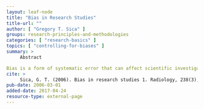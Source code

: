 ```yaml
---
layout: leaf-node
title: "Bias in Research Studies"
title-url: ""
author: [ "Gregory T. Sica" ]
groups: research-principles-and-methodologies
categories: [ "research-basics" ]
topics: [ "controlling-for-biases" ]
summary: >
     Abstract

Bias is a form of systematic error that can affect scientific investigations and distort the measurement process. A biased study loses validity in relation to the degree of the bias. While some study designs are more prone to bias, its presence is universal. It is difficult or even impossible to completely eliminate bias. In the process of attempting to do so, new bias may be introduced or a study may be rendered less generalizable. Therefore, the goals are to minimize bias and for both investigators and readers to comprehend its residual effects, limiting misinterpretation and misuse of data. Numerous forms of bias have been described, and the terminology can be confusing, overlapping, and specific to a medical specialty. Much of the terminology is drawn from the epidemiology literature and may not be common parlance for radiologists. In this review, various types of bias are discussed, with emphasis on the radiology literature, and common study designs in which bias occurs are presented.
cite: >
     Sica, G. T. (2006). Bias in research studies 1. Radiology, 238(3), 780-789.
pub-date: 2006-03-01
added-date: 2017-04-24
resource-type: external-page
---
```

